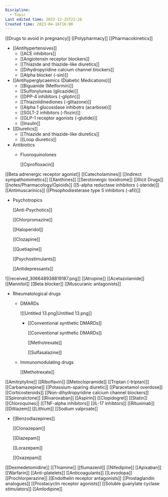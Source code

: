 ```yaml
---
Discipline:
  - Topic
Last edited time: 2023-12-25T22:26
Created time: 2023-04-16T16:00
---
```

[[Drugs to avoid in pregnancy]]
[[Polypharmacy]]
[[Pharmacokinetics]]
- [[Antihypertensives]]
	- [[ACE inhibitors]]
	- [[Angiotensin receptor blockers]]
	- [[Thiazide and thiazide-like diuretics]]
	- [[Dihydropyridine calcium channel blockers]]
	- [[Alpha blocker (-sin)]]
- [[Antihyperglycaemics (Diabetic Medications)]]
	- [[Biguanide (Metformin)]]
	- [[Sulfonylureas (glicazide)]]
	- [[DPP-4 inhibitors (-gliptin)]]
	- [[Thiazolidinediones (-glitazone)]]
	- [[Alpha 1 glucosidase inhibotrs (acarbose)]]
	- [[SGLT-2 inhibitors (-flozin)]]
	- [[GLP-1 receptor agonists (-glutide)]]
	- [[Insulin]]
- [[Diuretics]]
    - [[Thiazide and thiazide-like diuretics]]
    - [[Loop diuretics]]
- Antibiotics
    - Fluoroquinolones
        
        [[Ciprofloxacin]]
        
[[Beta adrenergic receptor agonist]]
[[Catecholamines]]
[[Indirect sympathomimetics]]
[[Xanthines]]
[[Serotonergic toxidrome]]
[[Illicit Drugs]]
[[notes/Pharmacology/Opioids]]
[[5-alpha reductase inhibitors (-steride)]]
[[Antimuscarinics]]
[[Phsophodiesterase type 5 inhibitors (-afil)]]
- Psychotropics
    
    [[Anti-Psychotics]]
    
    [[Chlorpromazine]]
    
    [[Haloperidol]]
    
    [[Clozapine]]
    
    [[Quetiapine]]
    
    [[Psychostimulants]]
    
    [[Antidepressants]]
    
![[received_306648938819187.png]]
[[Atropine]]
[[Acetazolamide]]
[[Mannitol]]
[[Beta blocker]]
[[Muscuranic antagonists]]
- Rheumatological drugs
    - DMARDs
        
        ![[Untitled 13.png|Untitled 13.png]]
        
        - [[Conventional synthetic DMARDs]]
            
            [[Conventional synthetic DMARDs]]
            
            [[Methotrexate]]
            
            [[Sulfasalazine]]
            
              
            
    - Immunomodulating drugs
        
        [[Methotrexate]]
        
[[Amitrptyline]]
[[Riboflavin]]
[[Metoclopramide]]
[[Triptan (-triptan)]]
[[Carbamazepine]]
[[Potassium-sparing diuretic]]
[[Paracetamol overdose]]
[[Corticosteroids]]
[[Non-dihydropyridine calcium channel blockers]]
[[Spironalctone]]
[[Rivaroxaban]]
[[Aspirin]]
[[Clopidogrel]]
[[Statin]]
[[Chloroquines]]
[[TNF-alpha inhibitors]]
[[IL-17 inhibtors]]
[[Rituximab]]
[[Diltiazem]]
[[Lithium]]
[[Sodium valproate]]
- [[Benzodiazepines]]
    
    [[Clonazepam]]
    
    [[Diazepam]]
    
    [[Lorazepam]]
    
    [[Oxazepam]]
    
[[Dexmedetomidine]]
[[Thiamine]]
[[flumazenil]]
[[Nifedipine]]
[[Apixaban]]
[[Warfarin]]
[[Anti-platelets]]
[[Anticoagulants]]
[[Levodopa]]
[[Prochlorperazine]]
[[Endothelin receptor antagonists]]
[[Prostaglandin analogues]]
[[Prostacyclin receptor agonists]]
[[Soluble guanylate cyclase stimulators]]
[[Amlodipine]]